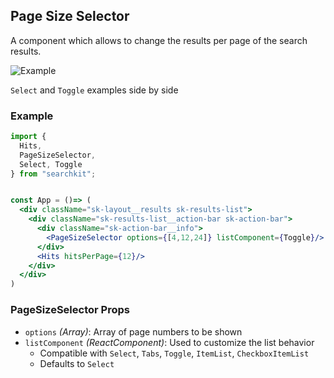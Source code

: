 ## Page Size Selector
A component which allows to change the results per page of the search results.

![Example](display/page-size-selector.png)

`Select` and `Toggle` examples side by side

### Example
```jsx
import {
  Hits,
  PageSizeSelector,
  Select, Toggle  
} from "searchkit";


const App = ()=> (
  <div className="sk-layout__results sk-results-list">
    <div className="sk-results-list__action-bar sk-action-bar">
      <div className="sk-action-bar__info">
        <PageSizeSelector options={[4,12,24]} listComponent={Toggle}/>
      </div>
      <Hits hitsPerPage={12}/>
    </div>
  </div>
)
```

### PageSizeSelector Props
- `options` *(Array<number>)*: Array of page numbers to be shown
- `listComponent` *(ReactComponent)*: Used to customize the list behavior
  - Compatible with `Select`, `Tabs`, `Toggle`, `ItemList`, `CheckboxItemList`
  - Defaults to `Select`
